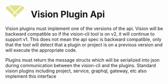 # ![logo](./images/vision-logo.svg "Vision") &nbsp; Vision Plugin Api

Vision plugins must implement one of the versions of the api. Vision will
be backward compatible so if the vision-cli tool is on v2, it will continue
to support v1. This does not mean the api spec is backward compatible, only
that the tool will detect that a plugin or project is on a previous version
and will execute the appropriate code.

Plugins must return the message structs which will be serialized into json
during communication between the vision-cli and the plugins.
Standard vision plugins including project, service, graphql, gateway, etc also implement this interface

